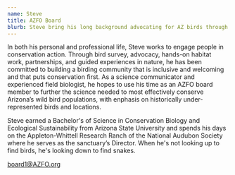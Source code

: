 ```yaml
---
name: Steve
title: AZFO Board
blurb: Steve bring his long background advocating for AZ birds through the Audubon network to AZFO.
---
```


In both his personal and professional life, Steve works to engage people in conservation action. Through bird survey, advocacy, hands-on habitat work, partnerships, and guided experiences in nature, he has been committed to building a birding community that is inclusive and welcoming and that puts conservation first. As a science communicator and experienced field biologist, he hopes to use his time as an AZFO board member to further the science needed to most effectively conserve Arizona’s wild bird populations, with enphasis on historically under-represented birds and locations.

Steve earned a Bachelor's of Science in Conservation Biology and Ecological Sustainability from Arizona State University and spends his days on the Appleton-Whittell Research Ranch of the National Audubon Society where he serves as the sanctuary’s Director. When he's not looking up to find birds, he's looking down to find snakes.

[board1@AZFO.org](mailto:board1@AZFO.org)
